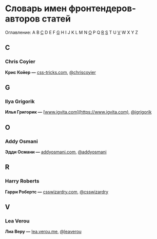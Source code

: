 # Словарь имен фронтендеров-авторов статей

Оглавление: A B [C](#c) D E F [G](#g) H I J K L M N [O](#o) P Q [R](#r) [S](#s) T U [V](#v) W X Y Z

## C

### Chris Coyier

**Крис Койер —** [css-tricks.com](http://css-tricks.com), [@chriscoyier](https://twitter.com/chriscoyier)

## G

### Ilya Grigorik

**Илья Григорик —** [www.igvita.com](https://www.igvita.com), [@igrigorik](https://twitter.com/igrigorik)

## O

### Addy Osmani

**Эдди Османи —** [addyosmani.com](http://addyosmani.com), [@addyosmani](https://twitter.com/addyosmani)

## R

### Harry Roberts

**Гарри Робертс —** [csswizardry.com](http://csswizardry.com), [@csswizardry](https://twitter.com/csswizardry)

## V

### Lea Verou

**Лиа Веру —** [lea.verou.me](http://lea.verou.me), [@leaverou](https://twitter.com/leaverou)
